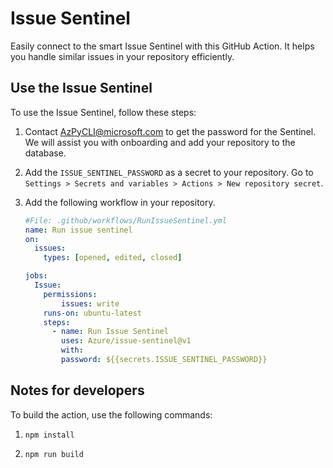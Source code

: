 # Issue Sentinel

Easily connect to the smart Issue Sentinel with this GitHub Action. It helps you handle similar issues in your repository efficiently.

## Use the Issue Sentinel

To use the Issue Sentinel, follow these steps:

1. Contact AzPyCLI@microsoft.com to get the password for the Sentinel. We will assist you with onboarding and add your repository to the database.

1. Add the `ISSUE_SENTINEL_PASSWORD` as a secret to your repository. Go to `Settings > Secrets and variables > Actions > New repository secret`.

1. Add the following workflow in your repository.

    ```yaml
    #File: .github/workflows/RunIssueSentinel.yml
    name: Run issue sentinel
    on:
      issues:
        types: [opened, edited, closed]

    jobs:
      Issue:
        permissions:
            issues: write
        runs-on: ubuntu-latest
        steps:
          - name: Run Issue Sentinel
            uses: Azure/issue-sentinel@v1
            with:
            password: ${{secrets.ISSUE_SENTINEL_PASSWORD}}
    ```

## Notes for developers

To build the action, use the following commands:

1. `npm install`

1. `npm run build`
